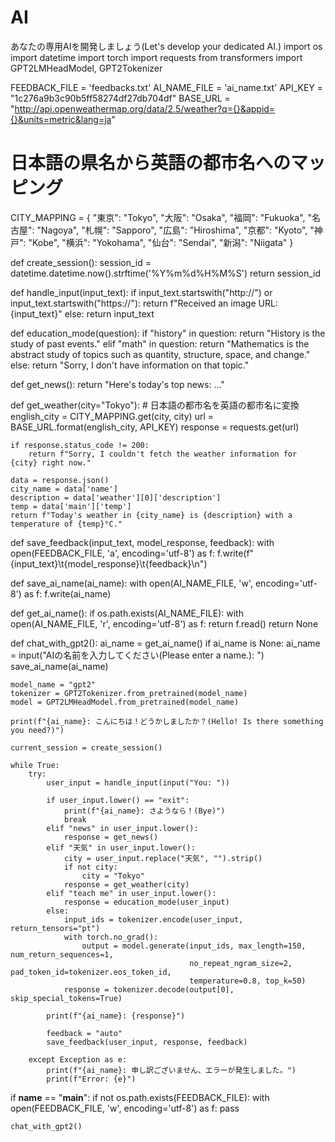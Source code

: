 # AI
あなたの専用AIを開発しましょう(Let's develop your dedicated AI.)
import os
import datetime
import torch
import requests
from transformers import GPT2LMHeadModel, GPT2Tokenizer

FEEDBACK_FILE = 'feedbacks.txt'
AI_NAME_FILE = 'ai_name.txt'
API_KEY = "1c276a9b3c90b5ff58274df27db704df"
BASE_URL = "http://api.openweathermap.org/data/2.5/weather?q={}&appid={}&units=metric&lang=ja"

# 日本語の県名から英語の都市名へのマッピング
CITY_MAPPING = {
    "東京": "Tokyo",
    "大阪": "Osaka",
    "福岡": "Fukuoka",
    "名古屋": "Nagoya",
    "札幌": "Sapporo",
    "広島": "Hiroshima",
    "京都": "Kyoto",
    "神戸": "Kobe",
    "横浜": "Yokohama",
    "仙台": "Sendai",
    "新潟": "Niigata"
}

def create_session():
    session_id = datetime.datetime.now().strftime('%Y%m%d%H%M%S')
    return session_id

def handle_input(input_text):
    if input_text.startswith("http://") or input_text.startswith("https://"):
        return f"Received an image URL: {input_text}"
    else:
        return input_text

def education_mode(question):
    if "history" in question:
        return "History is the study of past events."
    elif "math" in question:
        return "Mathematics is the abstract study of topics such as quantity, structure, space, and change."
    else:
        return "Sorry, I don't have information on that topic."

def get_news():
    return "Here's today's top news: ..."

def get_weather(city="Tokyo"):
    # 日本語の都市名を英語の都市名に変換
    english_city = CITY_MAPPING.get(city, city)
    url = BASE_URL.format(english_city, API_KEY)
    response = requests.get(url)
    
    if response.status_code != 200:
        return f"Sorry, I couldn't fetch the weather information for {city} right now."

    data = response.json()
    city_name = data['name']
    description = data['weather'][0]['description']
    temp = data['main']['temp']
    return f"Today's weather in {city_name} is {description} with a temperature of {temp}°C."

def save_feedback(input_text, model_response, feedback):
    with open(FEEDBACK_FILE, 'a', encoding='utf-8') as f:
        f.write(f"{input_text}\t{model_response}\t{feedback}\n")

def save_ai_name(ai_name):
    with open(AI_NAME_FILE, 'w', encoding='utf-8') as f:
        f.write(ai_name)

def get_ai_name():
    if os.path.exists(AI_NAME_FILE):
        with open(AI_NAME_FILE, 'r', encoding='utf-8') as f:
            return f.read()
    return None

def chat_with_gpt2():
    ai_name = get_ai_name()
    if ai_name is None:
        ai_name = input("AIの名前を入力してください(Please enter a name.): ")
        save_ai_name(ai_name)

    model_name = "gpt2"
    tokenizer = GPT2Tokenizer.from_pretrained(model_name)
    model = GPT2LMHeadModel.from_pretrained(model_name)

    print(f"{ai_name}: こんにちは！どうかしましたか？(Hello! Is there something you need?)")

    current_session = create_session()

    while True:
        try:
            user_input = handle_input(input("You: "))

            if user_input.lower() == "exit":
                print(f"{ai_name}: さようなら！(Bye)")
                break
            elif "news" in user_input.lower():
                response = get_news()
            elif "天気" in user_input.lower():
                city = user_input.replace("天気", "").strip()
                if not city:
                    city = "Tokyo"
                response = get_weather(city)
            elif "teach me" in user_input.lower():
                response = education_mode(user_input)
            else:
                input_ids = tokenizer.encode(user_input, return_tensors="pt")
                with torch.no_grad():
                    output = model.generate(input_ids, max_length=150, num_return_sequences=1,
                                            no_repeat_ngram_size=2, pad_token_id=tokenizer.eos_token_id,
                                            temperature=0.8, top_k=50)
                response = tokenizer.decode(output[0], skip_special_tokens=True)

            print(f"{ai_name}: {response}")

            feedback = "auto"
            save_feedback(user_input, response, feedback)

        except Exception as e:
            print(f"{ai_name}: 申し訳ございません、エラーが発生しました。")
            print(f"Error: {e}")

if __name__ == "__main__":
    if not os.path.exists(FEEDBACK_FILE):
        with open(FEEDBACK_FILE, 'w', encoding='utf-8') as f:
            pass

    chat_with_gpt2()
